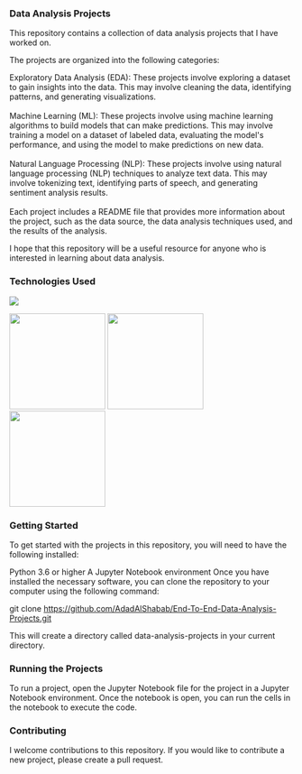 ### Data Analysis Projects
This repository contains a collection of data analysis projects that I have worked on.

The projects are organized into the following categories:

Exploratory Data Analysis (EDA): These projects involve exploring a dataset to gain insights into the data. This may involve cleaning the data, identifying patterns, and generating visualizations.</br></br>
Machine Learning (ML): These projects involve using machine learning algorithms to build models that can make predictions. This may involve training a model on a dataset of labeled data, evaluating the model's performance, and using the model to make predictions on new data.</br></br>
Natural Language Processing (NLP): These projects involve using natural language processing (NLP) techniques to analyze text data. This may involve tokenizing text, identifying parts of speech, and generating sentiment analysis results.</br></br>
Each project includes a README file that provides more information about the project, such as the data source, the data analysis techniques used, and the results of the analysis.</br>

I hope that this repository will be a useful resource for anyone who is interested in learning about data analysis.
### Technologies Used  
![](https://forthebadge.com/images/badges/made-with-python.svg) 

<img target="_blank" src="https://raw.githubusercontent.com/scikit-learn/scikit-learn/main/doc/logos/scikit-learn-logo.png" width=170>
<img target="_blank" src="https://github.com/ditikrushna/End-to-End-Diabetes-Prediction-Application-Using-Machine-Learning/blob/master/Resource/numpy.png" width=170>
<img target="_blank" src="https://github.com/ditikrushna/End-to-End-Diabetes-Prediction-Application-Using-Machine-Learning/blob/master/Resource/pandas.jpeg" width=170>

### Getting Started
To get started with the projects in this repository, you will need to have the following installed:

Python 3.6 or higher
A Jupyter Notebook environment
Once you have installed the necessary software, you can clone the repository to your computer using the following command:

git clone https://github.com/AdadAlShabab/End-To-End-Data-Analysis-Projects.git

This will create a directory called data-analysis-projects in your current directory.

### Running the Projects
To run a project, open the Jupyter Notebook file for the project in a Jupyter Notebook environment. Once the notebook is open, you can run the cells in the notebook to execute the code.

### Contributing
I welcome contributions to this repository. If you would like to contribute a new project, please create a pull request.
